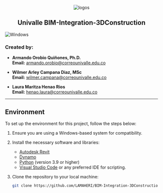 <p align="center">
  <img src="https://github.com/user-attachments/assets/0a1431ab-70c1-463a-8dbd-e89356984a16" alt="logos"/>
</p>

<h2 align="center"><b>Univalle</b> BIM-Integration-3DConstruction</h2>

![Windows](https://img.shields.io/badge/Windows-0078D6?style=for-the-badge&logo=windows&logoColor=white)

### Created by:
* **Armando Orobio Quiñones, Ph.D.**  
  **Email:** [armando.orobio@correounivalle.edu.co](mailto:armando.orobio@correounivalle.edu.co)

* **Wilmer Arley Campana Diaz, MSc**  
  **Email:** [wilmer.campana@correounivalle.edu.co](mailto:wilmer.campana@correounivalle.edu.co)

* **Laura Maritza Henao Rios**  
  **Email:** [henao.laura@correounivalle.edu.co](mailto:henao.laura@correounivalle.edu.co)

---

## Environment
To set up the environment for this project, follow the steps below:
1. Ensure you are using a Windows-based system for compatibility.  
2. Install the necessary software and libraries:
   - [Autodesk Revit](https://www.autodesk.com/products/revit/overview)
   - [Dynamo](https://dynamobim.org/)
   - [Python](https://www.python.org/downloads/) (version 3.9 or higher)
   - [Visual Studio Code](https://code.visualstudio.com/) or any preferred IDE for scripting.

3. Clone the repository to your local machine:
   ```bash
   git clone https://github.com/LAMAHERI/BIM-Integration-3DConstruction.git



